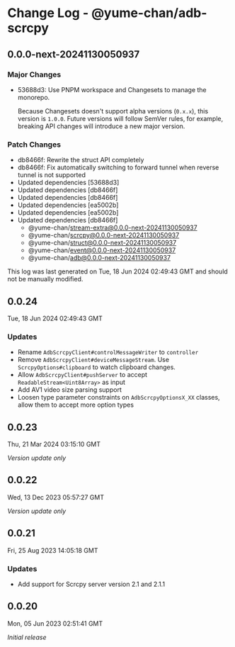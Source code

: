 # Change Log - @yume-chan/adb-scrcpy

## 0.0.0-next-20241130050937

### Major Changes

- 53688d3: Use PNPM workspace and Changesets to manage the monorepo.

    Because Changesets doesn't support alpha versions (`0.x.x`), this version is `1.0.0`. Future versions will follow SemVer rules, for example, breaking API changes will introduce a new major version.

### Patch Changes

- db8466f: Rewrite the struct API completely
- db8466f: Fix automatically switching to forward tunnel when reverse tunnel is not supported
- Updated dependencies [53688d3]
- Updated dependencies [db8466f]
- Updated dependencies [db8466f]
- Updated dependencies [ea5002b]
- Updated dependencies [ea5002b]
- Updated dependencies [db8466f]
    - @yume-chan/stream-extra@0.0.0-next-20241130050937
    - @yume-chan/scrcpy@0.0.0-next-20241130050937
    - @yume-chan/struct@0.0.0-next-20241130050937
    - @yume-chan/event@0.0.0-next-20241130050937
    - @yume-chan/adb@0.0.0-next-20241130050937

This log was last generated on Tue, 18 Jun 2024 02:49:43 GMT and should not be manually modified.

## 0.0.24

Tue, 18 Jun 2024 02:49:43 GMT

### Updates

- Rename `AdbScrcpyClient#controlMessageWriter` to `controller`
- Remove `AdbScrcpyClient#deviceMessageStream`. Use `ScrcpyOptions#clipboard` to watch clipboard changes.
- Allow `AdbScrcpyClient#pushServer` to accept `ReadableStream<Uint8Array>` as input
- Add AV1 video size parsing support
- Loosen type parameter constraints on `AdbScrcpyOptionsX_XX` classes, allow them to accept more option types

## 0.0.23

Thu, 21 Mar 2024 03:15:10 GMT

_Version update only_

## 0.0.22

Wed, 13 Dec 2023 05:57:27 GMT

_Version update only_

## 0.0.21

Fri, 25 Aug 2023 14:05:18 GMT

### Updates

- Add support for Scrcpy server version 2.1 and 2.1.1

## 0.0.20

Mon, 05 Jun 2023 02:51:41 GMT

_Initial release_
